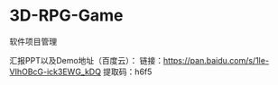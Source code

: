 # 3D-RPG-Game
软件项目管理

汇报PPT以及Demo地址（百度云）：
链接：https://pan.baidu.com/s/1le-VIhOBcG-ick3EWG_kDQ 
提取码：h6f5 
